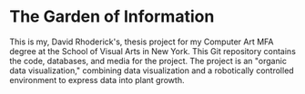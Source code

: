 The Garden of Information
=========================

This is my, David Rhoderick's, thesis project for my Computer Art MFA degree at the School of Visual Arts in New York.  This Git repository contains the code, databases, and media for the project.  The project is an "organic data visualization," combining data visualization and a robotically controlled environment to express data into plant growth.